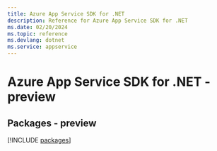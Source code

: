 ```yaml
---
title: Azure App Service SDK for .NET
description: Reference for Azure App Service SDK for .NET
ms.date: 02/20/2024
ms.topic: reference
ms.devlang: dotnet
ms.service: appservice
---
```

# Azure App Service SDK for .NET - preview
## Packages - preview
[!INCLUDE [packages](app-service-index.md)]